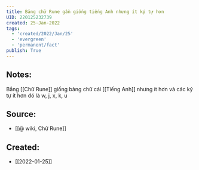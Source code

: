```yaml
---
title: Bảng chữ Rune gần giống tiếng Anh nhưng ít ký tự hơn
UID: 220125232739
created: 25-Jan-2022
tags:
  - 'created/2022/Jan/25'
  - 'evergreen'
  - 'permanent/fact'
publish: True
---
```

## Notes:
Bẳng [[Chữ Rune]] giống bảng chữ cái [[Tiếng Anh]] nhưng ít hơn và các ký tự ít hơn đó là w, j, x, k, u

## Source:
- [[@ wiki, Chữ Rune]]



## Created:
- [[2022-01-25]]
